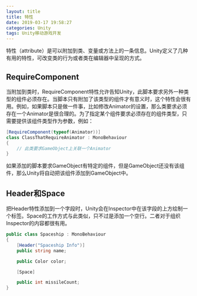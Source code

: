 ```yaml
---
layout: title
title: 特性
date: 2019-03-17 19:58:27
categories: Unity
tags: Unity移动游戏开发
---
```

特性（attribute）是可以附加到类、变量或方法上的一条信息。Unity定义了几种有用的特性，可改变类的行为或者类在编辑器中呈现的方式。

<!--more-->

## RequireComponent 
当附加到类时，RequireComponent特性允许告知Unity，此脚本要求另外一种类型的组件必须存在。当脚本只有附加了该类型的组件才有意义时，这个特性会很有用。例如，如果脚本只是做一件事，比如修改Animator的设置，那么类要求必须存在一个Animator是很合理的。为了指定某个组件要求必须存在的组件类型，只需要提供该组件类型作为参数，例如：
```cs             
[RequireComponent(typeof(Animator))]
class ClassThatRequireAnimator : MonoBehaviour
{
	// 此类要求GameObject上关联一个Animator
}
```
如果添加的脚本要求GameObject有特定的组件，但是GameObject还没有该组件，那么Unity将自动把该组件添加到GameObject中。

## Header和Space
把Header特性添加到一个字段时，Unity会在Inspector中在该字段的上方绘制一个标签。Space的工作方式与此类似，只不过是添加一个空行。二者对于组织Inspector的内容都很有用。
```cs
public class Spaceship : MonoBehaviour
{
	[Header("Spaceship Info")]
	public string name;

	public Color color;

	[Space]

	public int missileCount;
}
```

